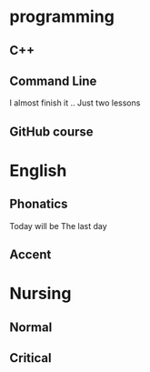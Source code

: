 # programming
## C++
## Command Line
I almost finish it .. Just two lessons
## GitHub course

# English
## Phonatics
Today will be The last day
## Accent 

# Nursing
## Normal
## Critical
